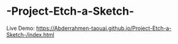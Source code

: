 # -Project-Etch-a-Sketch-

Live Demo:
https://Abderrahmen-taouai.github.io/Project-Etch-a-Sketch-/index.html
